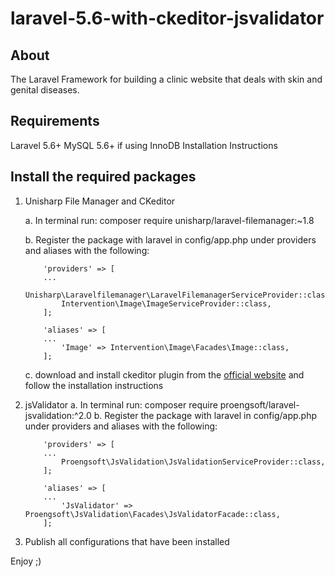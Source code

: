 # laravel-5.6-with-ckeditor-jsvalidator

## About
The Laravel Framework for building a clinic website that deals with skin and genital diseases.


## Requirements
Laravel 5.6+
MySQL 5.6+ if using InnoDB
Installation Instructions


## Install the required packages

1. Unisharp File Manager and CKeditor

    a. In terminal run: composer require unisharp/laravel-filemanager:~1.8
    
    b. Register the package with laravel in config/app.php under providers and aliases with the following:
    ```laravel
        'providers' => [
        ...
            Unisharp\Laravelfilemanager\LaravelFilemanagerServiceProvider::class,
            Intervention\Image\ImageServiceProvider::class,
        ];

        'aliases' => [
        ...
            'Image' => Intervention\Image\Facades\Image::class,
        ];
    ```
    c. download and install ckeditor plugin from the [official website](https://ckeditor.com/ckeditor-4/download) and follow        the installation instructions


2. jsValidator
    a. In terminal run: composer require proengsoft/laravel-jsvalidation:^2.0
    b. Register the package with laravel in config/app.php under providers and aliases with the following:
    ```laravel
        'providers' => [
        ...
            Proengsoft\JsValidation\JsValidationServiceProvider::class,
        ];

        'aliases' => [
        ...
            'JsValidator' => Proengsoft\JsValidation\Facades\JsValidatorFacade::class,
        ];
    ```
3. Publish all configurations that have been installed

Enjoy ;)
